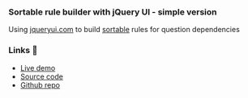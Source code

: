 ### Sortable rule builder with jQuery UI - simple version

Using [jqueryui.com](https://jqueryui.com) to build [sortable](https://jqueryui.com/sortable) rules for question dependencies

### Links 🔗
- [Live demo](https://jquery-sortable-rule-builder-for-ontrack-simple.rolandjlevy.repl.co)
- [Source code](https://repl.it/@RolandJLevy/jquery-sortable-rule-builder-for-ontrack-simple)
- [Github repo](https://github.com/rolandjlevy/jquery-sortable-rule-builder-for-ontrack-simple)
